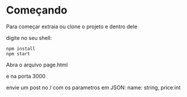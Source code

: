 # Começando

Para começar extraia ou clone o projeto e dentro dele

digite no seu shell:
```shell
npm install
npm start
```
Abra o arquivo page.html

e na porta 3000

envie um post no /
com os parametros em JSON:
name: string,
price:int


